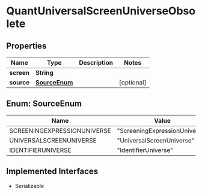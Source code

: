 

# QuantUniversalScreenUniverseObsolete


## Properties

Name | Type | Description | Notes
------------ | ------------- | ------------- | -------------
**screen** | **String** |  | 
**source** | [**SourceEnum**](#SourceEnum) |  |  [optional]



## Enum: SourceEnum

Name | Value
---- | -----
SCREENINGEXPRESSIONUNIVERSE | &quot;ScreeningExpressionUniverse&quot;
UNIVERSALSCREENUNIVERSE | &quot;UniversalScreenUniverse&quot;
IDENTIFIERUNIVERSE | &quot;IdentifierUniverse&quot;


## Implemented Interfaces

* Serializable


